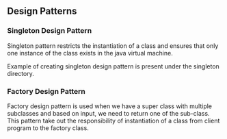 ## Design Patterns

### Singleton Design Pattern

Singleton pattern restricts the instantiation of a class and ensures that only
one instance of the class exists in the java virtual machine.

Example of creating singleton design pattern is present under the singleton directory.

### Factory Design Pattern

Factory design pattern is used when we have a super class with multiple subclasses
and based on input, we need to return one of the sub-class. This
pattern take out the responsibility of instantiation of a class from client
program to the factory class.




